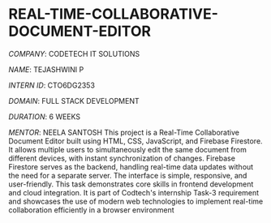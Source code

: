 # REAL-TIME-COLLABORATIVE-DOCUMENT-EDITOR

*COMPANY*: CODETECH IT SOLUTIONS

*NAME*: TEJASHWINI P

*INTERN ID*: CTO6DG2353

*DOMAIN*: FULL STACK DEVELOPMENT

*DURATION*: 6 WEEKS

*MENTOR*: NEELA SANTOSH
This project is a Real-Time Collaborative Document Editor built using HTML, CSS, JavaScript, and Firebase Firestore. It allows multiple users to simultaneously edit the same document from different devices, with instant synchronization of changes. Firebase Firestore serves as the backend, handling real-time data updates without the need for a separate server. The interface is simple, responsive, and user-friendly. This task demonstrates core skills in frontend development and cloud integration. It is part of Codtech's internship Task-3 requirement and showcases the use of modern web technologies to implement real-time collaboration efficiently in a browser environment
